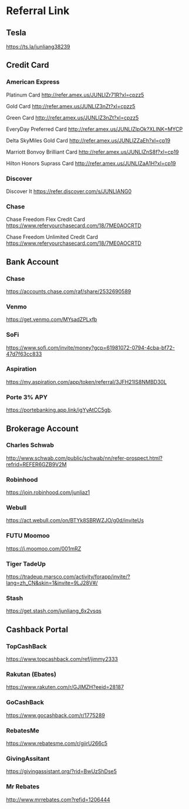 # Referral Link

## Tesla

https://ts.la/junliang38239


## Credit Card

### American Express

Platinum Card http://refer.amex.us/JUNLIZr71R?xl=cpzz5

Gold Card http://refer.amex.us/JUNLIZ3nZt?xl=cpzz5

Green Card http://refer.amex.us/JUNLIZ3nZt?xl=cpzz5

EveryDay Preferred Card http://refer.amex.us/JUNLIZlpOk?XLINK=MYCP

Delta SkyMiles Gold Card http://refer.amex.us/JUNLIZZaEh?xl=cp19

Marriott Bonvoy Brilliant Card http://refer.amex.us/JUNLIZnS8f?xl=cp19

Hilton Honors Suprass Card http://refer.amex.us/JUNLIZaA1H?xl=cp19

### Discover

Discover It https://refer.discover.com/s/JUNLIANG0

### Chase

Chase Freedom Flex Credit Card https://www.referyourchasecard.com/18/7ME0AOCRTD

Chase Freedom Unlimited Credit Card https://www.referyourchasecard.com/18/7ME0AOCRTD


## Bank Account

### Chase

https://accounts.chase.com/raf/share/2532690589

### Venmo

https://get.venmo.com/MYsadZPLxfb

### SoFi

https://www.sofi.com/invite/money?gcp=61981072-0794-4cba-bf72-47d7f63cc833

### Aspiration

https://my.aspiration.com/app/token/referral/3JFH21IS8NMBD30L

### Porte 3% APY

https://portebanking.app.link/igYyAtCC5gb.


## Brokerage Account

### Charles Schwab

http://www.schwab.com/public/schwab/nn/refer-prospect.html?refrid=REFER6GZB9V2M

### Robinhood

https://join.robinhood.com/junliaz1

### Webull

https://act.webull.com/on/BTYk8SBRWZJO/g0d/inviteUs

### FUTU Moomoo

https://j.moomoo.com/001mRZ

### Tiger TadeUp

https://tradeup.marsco.com/activity/forapp/invite/?lang=zh_CN&skin=1&invite=9LJ28V#/

### Stash

https://get.stash.com/junliang_6x2vsqs


## Cashback Portal

### TopCashBack

https://www.topcashback.com/ref/jimmy2333

### Rakutan (Ebates)

https://www.rakuten.com/r/GJIMZH?eeid=28187

### GoCashBack

https://www.gocashback.com/r/1775289

### RebatesMe

https://www.rebatesme.com/r/gjirU266c5

### GivingAssitant

https://givingassistant.org/?rid=BwUzShDse5

### Mr Rebates

http://www.mrrebates.com?refid=1206444

